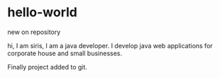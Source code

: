 # hello-world
new on repository

hi,
I am siris,
I am a java developer. I develop java web applications for corporate house and small businesses.


Finally project added to git.
